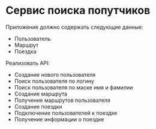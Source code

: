 # Сервис поиска попутчиков
Приложение должно содержать следующие данные:
- Пользователь
- Маршрут
- Поездка

Реализовать API:
-	Создание нового пользователя
-	Поиск пользователя по логину
-	Поиск пользователя по маске имя и фамилии
-	Создание маршрута
-	Получение маршрутов пользователя
-	Создание поездки
-	Подключение пользователей к поездке
-	Получение информации о поездке
